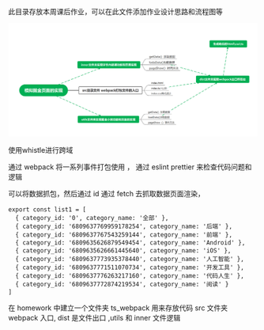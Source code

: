 此目录存放本周课后作业，可以在此文件添加作业设计思路和流程图等

![image-20240506205548112](img/image.png)

使用whistle进行跨域

通过 webpack 将一系列事件打包使用 ， 通过 eslint prettier 来检查代码问题和逻辑

可以将数据抓包，然后通过 id 通过 fetch 去抓取数据页面渲染，

```
export const list1 = [
  { category_id: '0', category_name: '全部' },
  { category_id: '6809637769959178254', category_name: '后端' },
  { category_id: '6809637767543259144', category_name: '前端' },
  { category_id: '6809635626879549454', category_name: 'Android' },
  { category_id: '6809635626661445640', category_name: 'iOS' },
  { category_id: '6809637773935378440', category_name: '人工智能' },
  { category_id: '6809637771511070734', category_name: '开发工具' },
  { category_id: '6809637776263217160', category_name: '代码人生' },
  { category_id: '6809637772874219534', category_name: '阅读' }
]
```

在 homework 中建立一个文件夹 ts_webpack 用来存放代码 src 文件夹 webpack 入口, dist 是文件出口 ,utils 和 inner 文件逻辑


